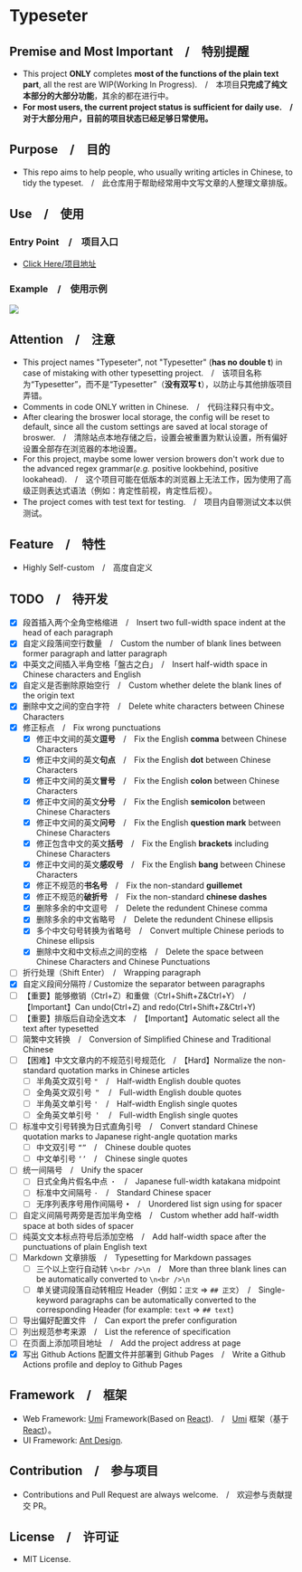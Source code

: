 # Typeseter

## Premise and Most Important　/　特别提醒

- This project **ONLY** completes **most of the functions of the plain text part**, all the rest are WIP(Working In Progress).　/　本项目**只完成了纯文本部分的大部分功能**，其余的都在进行中。
- **For most users, the current project status is sufficient for daily use.　/　对于大部分用户，目前的项目状态已经足够日常使用。**

## Purpose　/　目的

- This repo aims to help people, who usually writing articles in Chinese, to tidy the typeset.　/　此仓库用于帮助经常用中文写文章的人整理文章排版。

## Use　/　使用

### Entry Point　/　项目入口

- [Click Here/项目地址](https://tinysnow.github.io/Typeseter)

### Example　/　使用示例

![](https://raw.githubusercontent.com/TinySnow/GithubImageHosting/main/project/typeseter/typeseter-demonstrate-1.gif)

## Attention　/　注意

- This project names "Typeseter", not "Typesetter" (**has no double t**) in case of mistaking with other typesetting project.　/　该项目名称为“Typesetter”，而不是“Typesetter”（**没有双写 t**），以防止与其他排版项目弄错。
- Comments in code ONLY written in Chinese.　/　代码注释只有中文。
- After clearing the broswer local storage, the config will be reset to default, since all the custom settings are saved at local storage of broswer.　/　清除站点本地存储之后，设置会被重置为默认设置，所有偏好设置全部存在浏览器的本地设置。
- For this project, maybe some lower version browers don't work due to the advanced regex grammar(*e.g.* positive lookbehind, positive lookahead).　/　这个项目可能在低版本的浏览器上无法工作，因为使用了高级正则表达式语法（例如：肯定性前视，肯定性后视）。
- The project comes with test text for testing.　/　项目内自带测试文本以供测试。

## Feature　/　特性

- Highly Self-custom　/　高度自定义

## TODO　/　待开发

- [x] 段首插入两个全角空格缩进　/　Insert two full-width space indent at the head of each paragraph
- [x] 自定义段落间空行数量　/　Custom the number of blank lines between former paragraph and latter paragraph
- [x] 中英文之间插入半角空格「盤古之白」　/　Insert half-width space in Chinese characters and English
- [x] 自定义是否删除原始空行　/　Custom whether delete the blank lines of the origin text
- [x] 删除中文之间的空白字符　/　Delete white characters between Chinese Characters
- [x] 修正标点　/　Fix wrong punctuations
    - [x] 修正中文间的英文**逗号**　/　Fix the English **comma** between Chinese Characters
    - [x] 修正中文间的英文**句点**　/　Fix the English **dot** between Chinese Characters
    - [x] 修正中文间的英文**冒号**　/　Fix the English **colon** between Chinese Characters
    - [x] 修正中文间的英文**分号**　/　Fix the English **semicolon** between Chinese Characters
    - [x] 修正中文间的英文**问号**　/　Fix the English **question mark** between Chinese Characters
    - [x] 修正包含中文的英文**括号**　/　Fix the English **brackets** including Chinese Characters
    - [x] 修正中文间的英文**感叹号**　/　Fix the English **bang** between Chinese Characters
    - [x] 修正不规范的**书名号**　/　Fix the non-standard **guillemet**
    - [x] 修正不规范的**破折号**　/　Fix the non-standard **chinese dashes**
    - [x] 删除多余的中文逗号　/　Delete the redundent Chinese comma
    - [x] 删除多余的中文省略号　/　Delete the redundent Chinese ellipsis
    - [x] 多个中文句号转换为省略号　/　Convert multiple Chinese periods to Chinese ellipsis
    - [x] 删除中文和中文标点之间的空格　/　Delete the space between Chinese Characters and Chinese Punctuations
- [ ] 折行处理（Shift Enter）　/　Wrapping paragraph
- [x] 自定义段间分隔符 / Customize the separator between paragraphs
- [ ] 【重要】能够撤销（Ctrl+Z）和重做（Ctrl+Shift+Z&Ctrl+Y）　/　【Important】Can undo(Ctrl+Z) and redo(Ctrl+Shift+Z&Ctrl+Y)
- [ ] 【重要】排版后自动全选文本　/　【Important】Automatic select all the text after typesetted
- [ ] 简繁中文转换　/　Conversion of Simplified Chinese and Traditional Chinese
- [ ] 【困难】中文文章内的不规范引号规范化　/　【Hard】Normalize the non-standard quotation marks in Chinese articles 
    - [ ] 半角英文双引号 `"`　/　Half-width English double quotes
    - [ ] 全角英文双引号 `＂`　/　Full-width English double quotes
    - [ ] 半角英文单引号 `'`　/　Half-width English single quotes
    - [ ] 全角英文单引号 `＇`　/　Full-width English single quotes
- [ ] 标准中文引号转换为日式直角引号　/　Convert standard Chinese quotation marks to Japanese right-angle quotation marks
    - [ ] 中文双引号 `“”`　/　Chinese double quotes
    - [ ] 中文单引号 `‘’`　/　Chinese single quotes
- [ ] 统一间隔号　/　Unify the spacer
    - [ ] 日式全角片假名中点 `・`　/　Japanese full-width katakana midpoint 
    - [ ] 标准中文间隔号 `·`　/　Standard Chinese spacer
    - [ ] 无序列表序号用作间隔号 `•`　/　Unordered list sign using for spacer
- [ ] 自定义间隔号两旁是否加半角空格　/　Custom whether add half-width space at both sides of spacer
- [ ] 纯英文文本标点符号后添加空格　/　Add half-width space after the punctuations of plain English text
- [ ] Markdown 文章排版　/　Typesetting for Markdown passages
    - [ ] 三个以上空行自动转 `\n<br />\n`　/　More than three blank lines can be automatically converted to `\n<br />\n`
    - [ ] 单关键词段落自动转相应 Header（例如：`正文` => `## 正文`）　/　Single-keyword paragraphs can be automatically converted to the corresponding Header (for example: `text` => `## text`)
- [ ] 导出偏好配置文件　/　Can export the prefer configuration
- [ ] 列出规范参考来源　/　List the reference of specification
- [ ] 在页面上添加项目地址　/　Add the project address at page
- [x] 写出 Github Actions 配置文件并部署到 Github Pages　/　Write a Github Actions profile and deploy to Github Pages

## Framework　/　框架

- Web Framework: [Umi](https://v3.umijs.org) Framework(Based on [React](https://react.dev)).　/　[Umi](https://v3.umijs.org) 框架（基于 [React](https://react.dev)）。
- UI Framework: [Ant Design](https://ant.design/index-cn).

## Contribution　/　参与项目

- Contributions and Pull Request are always welcome.　/　欢迎参与贡献提交 PR。

## License　/　许可证

- MIT License.